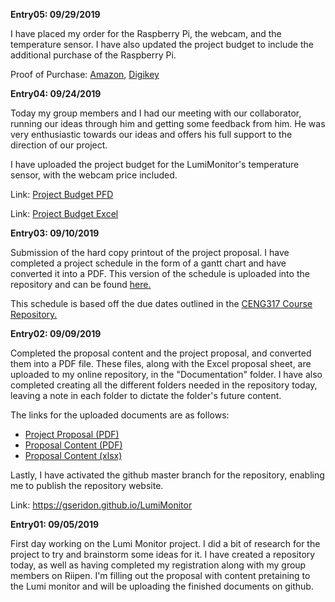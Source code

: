 <b>Entry05: 09/29/2019</b>

  I have placed my order for the Raspberry Pi, the webcam, and the temperature sensor. I have also updated the project budget to include the additional purchase of the Raspberry Pi.

Proof of Purchase: <a href="https://github.com/gseridon/LumiMonitor/blob/master/Images/AmazonOrder.png">Amazon</a>, 
<a href="https://github.com/gseridon/LumiMonitor/blob/master/Images/DigikeyOrder.png">Digikey</a>

<b>Entry04: 09/24/2019</b>

  Today my group members and I had our meeting with our collaborator, running our ideas through him and getting some feedback from him. He was very enthusiastic towards our ideas and offers his full support to the direction of our project.
  
  I have uploaded the project budget for the LumiMonitor's temperature sensor, with the webcam price included.
  
  Link: <a href="https://github.com/gseridon/LumiMonitor/blob/master/Documentation/Project%20Budget.pdf">Project Budget PFD</a>
  
  Link: <a href="https://github.com/gseridon/LumiMonitor/blob/master/Documentation/Project%20Budget.xlsx">Project Budget Excel</a>

<b>Entry03: 09/10/2019</b>

  Submission of the hard copy printout of the project proposal. I have completed a project schedule in the form of a gantt chart and have converted it into a PDF. This version of the schedule is uploaded into the repository and can be found <a href="https://github.com/gseridon/LumiMonitor/blob/master/Documentation/LumiMonitorScheduleGanttChart.pdf">here.</a> 
  
  This schedule is based off the due dates outlined in the <a href="https://six0four.github.io/ceng317/">CENG317 Course Repository.</a>

<b>Entry02: 09/09/2019</b>

  Completed the proposal content and the project proposal, and converted them into a PDF file. These files, along with the Excel  proposal sheet, are uploaded to my online repository, in the "Documentation" folder. I have also completed creating all the different folders needed in the repository today, leaving a note in each folder to dictate the folder's future content.
  
  The links for the uploaded documents are as follows:
  - <a href="https://github.com/gseridon/LumiMonitor/blob/master/Documentation/ProjectProposalGinoSeridonLumi.pdf">Project Proposal (PDF)</a>
  - <a href="https://github.com/gseridon/LumiMonitor/blob/master/Documentation/ProposalContentGinoSeridonLumi.pdf">Proposal Content (PDF)</a>
  - <a href="https://github.com/gseridon/LumiMonitor/blob/master/Documentation/ProposalContentGinoSeridonLumi.xlsx">Proposal Content (xlsx)</a>

  Lastly, I have activated the github master branch for the repository, enabling me to publish the repository website.
  
  Link: <a href="https://gseridon.github.io/LumiMonitor">https://gseridon.github.io/LumiMonitor</a>

<b>Entry01: 09/05/2019</b>

  First day working on the Lumi Monitor project. I did a bit of research for the project to try and brainstorm some ideas for it. I have created a repository today, as well as having completed my registration along with my group members on Riipen. I'm filling out the proposal with content pretaining to the Lumi monitor and will be uploading the finished documents on github.
